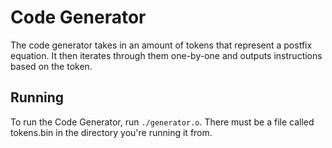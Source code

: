 # Code Generator
The code generator takes in an amount of tokens that represent a postfix equation. It then iterates through them one-by-one and outputs instructions based on the token.

## Running
To run the Code Generator, run `./generator.o`. There must be a file called tokens.bin in the directory you're running it from.